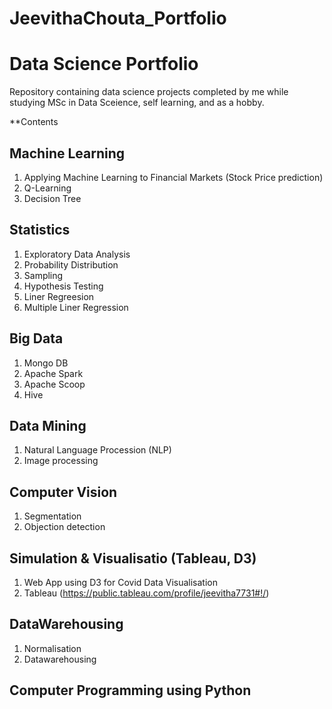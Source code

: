 # JeevithaChouta_Portfolio
# Data Science Portfolio

Repository containing data science projects completed by me while studying MSc in Data Sceience, self learning, and as a hobby.

**Contents

## Machine Learning
  1. Applying Machine Learning to Financial Markets (Stock Price prediction)
  2. Q-Learning
  3. Decision Tree
  
## Statistics
  1. Exploratory Data Analysis
  2. Probability Distribution
  3. Sampling
  4. Hypothesis Testing
  5. Liner Regreesion
  6. Multiple Liner Regression

## Big Data
  1. Mongo DB
  2. Apache Spark
  3. Apache Scoop
  4. Hive

## Data Mining
  1. Natural Language Procession (NLP)
  2. Image processing

## Computer Vision
  1. Segmentation
  2. Objection detection

## Simulation & Visualisatio (Tableau, D3)
  1. Web App using D3 for Covid Data Visualisation
  2. Tableau (https://public.tableau.com/profile/jeevitha7731#!/)

## DataWarehousing
  1. Normalisation
  2. Datawarehousing

## Computer Programming using Python



